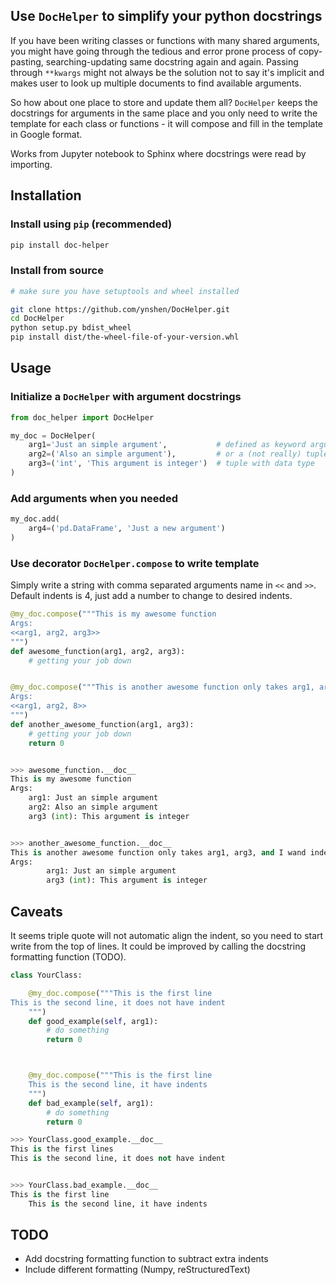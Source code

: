 ## Use `DocHelper` to simplify your python docstrings

If you have been writing classes or functions with many shared arguments, you
might have going through the tedious and error prone process of copy-pasting,
searching-updating same docstring again and again. Passing through `**kwargs`
might not always be the solution not to say it's implicit and makes user to
look up multiple documents to find available arguments.

So how about one place to store and update them all? `DocHelper` keeps the
docstrings for arguments in the same place and you only need to write the
template for each class or functions - it will compose and fill in the
template in Google format.

Works from Jupyter notebook to Sphinx where docstrings were read by importing.

## Installation
### Install using `pip` (recommended)

```bash
pip install doc-helper
```

### Install from source
```bash
# make sure you have setuptools and wheel installed

git clone https://github.com/ynshen/DocHelper.git
cd DocHelper
python setup.py bdist_wheel
pip install dist/the-wheel-file-of-your-version.whl
```

## Usage

### Initialize a `DocHelper` with argument docstrings

```python
from doc_helper import DocHelper

my_doc = DocHelper(
    arg1='Just an simple argument',           # defined as keyword arguments
    arg2=('Also an simple argument'),         # or a (not really) tuple
    arg3=('int', 'This argument is integer')  # tuple with data type
)
```

### Add arguments when you needed
```python
my_doc.add(
    arg4=('pd.DataFrame', 'Just a new argument')
)
```

### Use decorator `DocHelper.compose` to write template

Simply write a string with comma separated arguments name in `<<` and `>>`.
Default indents is 4, just add a number to change to desired indents.

```python
@my_doc.compose("""This is my awesome function
Args:
<<arg1, arg2, arg3>>
""")
def awesome_function(arg1, arg2, arg3):
    # getting your job down


@my_doc.compose("""This is another awesome function only takes arg1, arg3, and I want indent = 8
Args:
<<arg1, arg2, 8>>
""")
def another_awesome_function(arg1, arg3):
    # getting your job down
    return 0


>>> awesome_function.__doc__
This is my awesome function
Args:
    arg1: Just an simple argument
    arg2: Also an simple argument
    arg3 (int): This argument is integer


>>> another_awesome_function.__doc__
This is another awesome function only takes arg1, arg3, and I wand indent = 8
Args:
        arg1: Just an simple argument
        arg3 (int): This argument is integer
```

## Caveats
It seems triple quote will not automatic align the indent, so you need to start
write from the top of lines. It could be improved by calling the docstring
formatting function (TODO).

```python
class YourClass:

    @my_doc.compose("""This is the first line
This is the second line, it does not have indent
    """)
    def good_example(self, arg1):
        # do something
        return 0



    @my_doc.compose("""This is the first line
    This is the second line, it have indents
    """)
    def bad_example(self, arg1):
        # do something
        return 0

>>> YourClass.good_example.__doc__
This is the first lines
This is the second line, it does not have indent


>>> YourClass.bad_example.__doc__
This is the first line
    This is the second line, it have indents
```

## TODO
- Add docstring formatting function to subtract extra indents
- Include different formatting (Numpy, reStructuredText)
